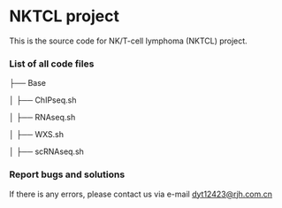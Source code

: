 # NKTCL project

This is the source code for NK/T-cell lymphoma (NKTCL) project.


### List of all code files

├── Base

│   ├── ChIPseq.sh

│   ├── RNAseq.sh

│   ├── WXS.sh

│   ├── scRNAseq.sh


### Report bugs and solutions

If there is any errors, please contact us via e-mail dyt12423@rjh.com.cn

